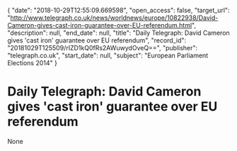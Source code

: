 {
  "date": "2018-10-29T12:55:09.669598", 
  "open_access": false, 
  "target_url": "http://www.telegraph.co.uk/news/worldnews/europe/10822938/David-Cameron-gives-cast-iron-guarantee-over-EU-referendum.html", 
  "description": null, 
  "end_date": null, 
  "title": "Daily Telegraph: David Cameron gives 'cast iron' guarantee over EU referendum", 
  "record_id": "20181029T125509/rIZD1kQ0fRs2AWuwydOveQ==", 
  "publisher": "telegraph.co.uk", 
  "start_date": null, 
  "subject": "European Parliament Elections 2014"
}

# Daily Telegraph: David Cameron gives 'cast iron' guarantee over EU referendum

None